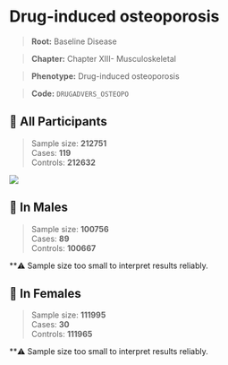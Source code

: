 # Drug-induced osteoporosis

> **Root:** Baseline Disease  

> **Chapter:** Chapter XIII- Musculoskeletal  

> **Phenotype:** Drug-induced osteoporosis  

> **Code:** `DRUGADVERS_OSTEOPO`

## 🧪 All Participants  
> Sample size: **212751**  
> Cases: **119**  
> Controls: **212632**
<img src="/Disease/Figures/ALL/Baseline/DRUGADVERS_OSTEOPO.png"/>
<CsvTable src="/Disease_Data/ALL/Baseline/LG_DRUGADVERS_OSTEOPO.csv" label="🔍 View full results" />

## 👨 In Males  
> Sample size: **100756**  
> Cases: **89**  
> Controls: **100667**

**⚠️ Sample size too small to interpret results reliably.

## 👩 In Females  
> Sample size: **111995**  
> Cases: **30**  
> Controls: **111965**

**⚠️ Sample size too small to interpret results reliably.
